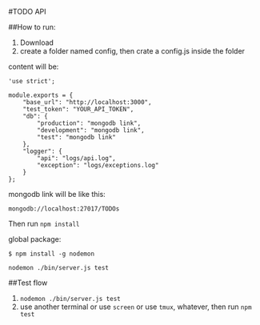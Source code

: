 #TODO API

##How to run:

1. Download
2. create a folder named config, then crate a config.js inside the folder

content will be:

```
'use strict';

module.exports = {
    "base_url": "http://localhost:3000",
    "test_token": "YOUR_API_TOKEN",
    "db": {
        "production": "mongodb link",
        "development": "mongodb link",
        "test": "mongodb link"
    },
    "logger": {
        "api": "logs/api.log",
        "exception": "logs/exceptions.log"
    }
};
```

mongodb link will be like this:

```
mongodb://localhost:27017/TODOs
```

Then run `npm install`

global package:

```
$ npm install -g nodemon 
```



`nodemon ./bin/server.js test`

##Test flow

1. `nodemon ./bin/server.js test`
2. use another terminal or use `screen` or use `tmux`, whatever, then run `npm test`

